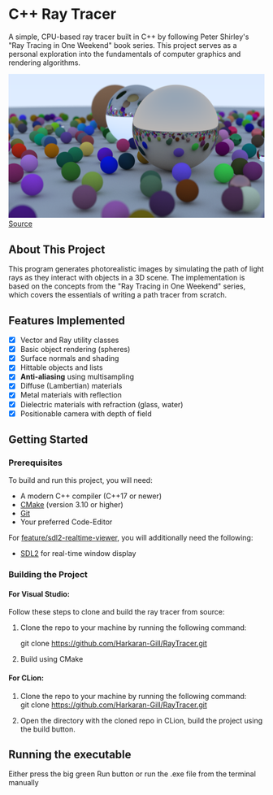 # C++ Ray Tracer

A simple, CPU-based ray tracer built in C++ by following Peter Shirley's "Ray Tracing in One Weekend" book series. This project serves as a personal exploration into the fundamentals of computer graphics and rendering algorithms.

![alt text](images/final_render.png)
[Source](images/final_render.png)

## About This Project

This program generates photorealistic images by simulating the path of light rays as they interact with objects in a 3D scene. The implementation is based on the concepts from the "Ray Tracing in One Weekend" series, which covers the essentials of writing a path tracer from scratch.

## Features Implemented


- [x] Vector and Ray utility classes
- [x] Basic object rendering (spheres)
- [x] Surface normals and shading
- [x] Hittable objects and lists
- [x] **Anti-aliasing** using multisampling
- [x] Diffuse (Lambertian) materials
- [x] Metal materials with reflection
- [x] Dielectric materials with refraction (glass, water)
- [x] Positionable camera with depth of field

## Getting Started

### Prerequisites

To build and run this project, you will need:
- A modern C++ compiler (C++17 or newer)
- [CMake](https://cmake.org/download/) (version 3.10 or higher)
- [Git](https://git-scm.com/downloads)
- Your preferred Code-Editor

For [feature/sdl2-realtime-viewer](https://github.com/Harkaran-Gill/RayTracer/tree/feature/sdl2-realtime-viewer), you will additionally need the following:  
- [SDL2](https://www.libsdl.org/) for real-time window display


### Building the Project


#### For Visual Studio:

Follow these steps to clone and build the ray tracer from source:
1. Clone the repo to your machine by running the following command: 

   git clone https://github.com/Harkaran-Gill/RayTracer.git

2. Build using CMake


#### For CLion:
1. Clone the repo to your machine by running the following command:  
   git clone https://github.com/Harkaran-Gill/RayTracer.git
    

2. Open the directory with the cloned repo in CLion, build the project using the build 
button.  


## Running the executable
Either press the big green Run button or run the .exe file from the terminal manually


